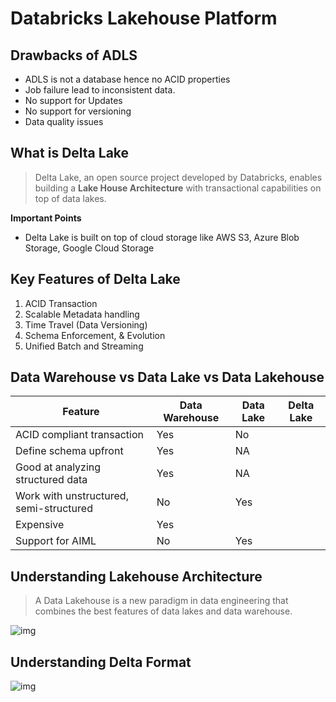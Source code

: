# Databricks Lakehouse Platform

## Drawbacks of ADLS

* ADLS is not a database hence no ACID properties
* Job failure lead to inconsistent data.
* No support for Updates
* No support for versioning
* Data quality issues

## What is Delta Lake

> Delta Lake, an open source project developed by Databricks, enables building a **Lake House Architecture** with transactional capabilities  on top of data lakes.

**Important Points**

* Delta Lake is built on top of cloud storage like AWS S3, Azure Blob Storage, Google Cloud Storage

## Key Features of Delta Lake

1. ACID Transaction
2. Scalable Metadata handling
3. Time Travel (Data Versioning)
4. Schema Enforcement, & Evolution
5. Unified Batch and Streaming



## Data Warehouse vs Data Lake vs Data Lakehouse

| Feature                                 | Data Warehouse | Data Lake | Delta Lake |
| --------------------------------------- | -------------- | --------- | ---------- |
| ACID compliant transaction              | Yes            | No        |            |
| Define schema upfront                   | Yes            | NA        |            |
| Good at analyzing structured data       | Yes            | NA        |            |
| Work with unstructured, semi-structured | No             | Yes       |            |
| Expensive                               | Yes            |           |            |
| Support for AIML                        | No             | Yes       |            |

## Understanding Lakehouse Architecture

> A Data Lakehouse is a new paradigm in data engineering that combines the best features of data lakes and data warehouse.

![img](https://lh7-us.googleusercontent.com/docsz/AD_4nXdC8apjrPB4Cyc-wIvzd0vevA8C-72iwtrvOrYFJu7FZidt4sBFoTtBGP_n4vblhMdSqlXdMqxwkAWSQyAw2qccbcnMPkdCwmsWSaz0jEMSjUjHwyoepaLg2_1QfMJMXQ3YnyyQRn986jtGPkW50BMhlaiX?key=ifuSKoMy61kApFwZIJr_Qw)

## Understanding Delta Format

![img](https://lh7-us.googleusercontent.com/docsz/AD_4nXcHnyjjjtQBqfDEu63Fdaud8TOem4YXlmDoMzDQrdKb3FstleS-gR7_B5U_LFqOAX-Ws4frLnd3rPBhbypVyEJrBc21xkp_YbNNSGypgR-tFNwN1g6Ps7xWA9H06uN-MAdUamcE_3TAGblL8y8QYYBlmdBd?key=ifuSKoMy61kApFwZIJr_Qw)

